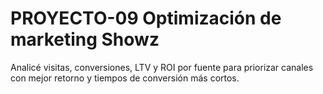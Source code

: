 # PROYECTO-09 Optimización de marketing Showz

Analicé visitas, conversiones, LTV y ROI por fuente para priorizar canales con mejor retorno y tiempos de conversión más cortos.
